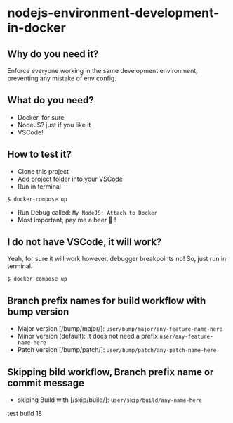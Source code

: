 # nodejs-environment-development-in-docker

## Why do you need it?
Enforce everyone working in the same development environment, preventing any mistake of env config.

## What do you need?
 - Docker, for sure
 - NodeJS? just if you like it
 - VSCode!

## How to test it?
 - Clone this project
 - Add project folder into your VSCode
 - Run in terminal
```
$ docker-compose up
```
 - Run Debug called: `My NodeJS: Attach to Docker`
 - Most important, pay me a beer 🍺 !

## I do not have VSCode, it will work?
Yeah, for sure it will work however, debugger breakpoints no!
So, just run in terminal.
```
$ docker-compose up
```

## Branch prefix names for build workflow with bump version
 - Major version [/bump/major/]: `user/bump/major/any-feature-name-here`
 - Minor version (default): It does not need a prefix `user/any-feature-name-here`
 - Patch version [/bump/patch/]: `user/bump/patch/any-patch-name-here`

## Skipping bild workflow, Branch prefix name or commit message
 - skiping Build with [/skip/build/]: `user/skip/build/any-name-here`

test build 18

